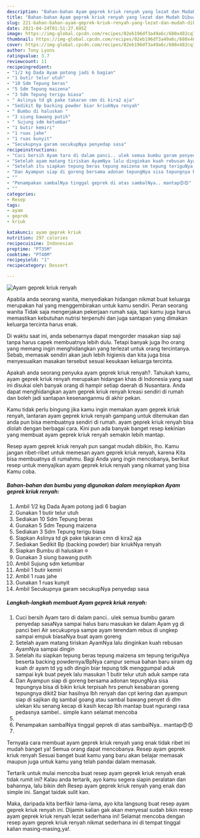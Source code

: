 ```yaml
---
description: "Bahan-bahan Ayam geprek kriuk renyah yang lezat dan Mudah Dibuat"
title: "Bahan-bahan Ayam geprek kriuk renyah yang lezat dan Mudah Dibuat"
slug: 221-bahan-bahan-ayam-geprek-kriuk-renyah-yang-lezat-dan-mudah-dibuat
date: 2021-04-24T01:51:27.695Z
image: https://img-global.cpcdn.com/recipes/02eb196df3a49a6c/680x482cq70/ayam-geprek-kriuk-renyah-foto-resep-utama.jpg
thumbnail: https://img-global.cpcdn.com/recipes/02eb196df3a49a6c/680x482cq70/ayam-geprek-kriuk-renyah-foto-resep-utama.jpg
cover: https://img-global.cpcdn.com/recipes/02eb196df3a49a6c/680x482cq70/ayam-geprek-kriuk-renyah-foto-resep-utama.jpg
author: Tony Lyons
ratingvalue: 3.7
reviewcount: 11
recipeingredient:
- "1/2 kg Dada Ayam potong jadi 6 bagian"
- "1 butir telur utuh"
- "10 Sdm Tepung beras"
- "5 Sdm Tepung maizena"
- "3 Sdm Tepung terigu biasa"
- " Aslinya td gk pake takaran cmn di kira2 aja"
- "Sedikit Bp backing powder biar kriukNya renyah"
- " Bumbu di haluskan "
- "3 siung bawang putih"
- " Sujung sdm ketumbar"
- "1 butir kemiri"
- "1 ruas jahe"
- "1 ruas kunyit"
- "Secukupnya garam secukupNya penyedap sasa"
recipeinstructions:
- "Cuci bersih Ayam taro di dalam panci.. ulek semua bumbu garam penyedap sasaNya sampai halus baru masukan ke dalam Ayam yg di panci beri Air secukupnya sampe ayam terendam rebus di ungkep sampai empuk biasaNya buat ayam goreng"
- "Setelah ayam matang tiriskan AyamNya lalu dinginkan kuah rebusan AyamNya sampai dingin"
- "Setelah itu siapkan tepung beras tepung maizena sm tepung teriguNya beserta backing powdernya/BpNya campur semua bahan baru siram dg kuah dr ayam td yg sdh dingin biar tepung tdk menggumpal aduk sampai kyk buat peyek lalu masukan 1 butir telur utuh aduk sampe rata"
- "Dan Ayampun siap di goreng bersama adonan tepungNya sisa tepungnya bisa di bikin kriuk terpisah hrs penuh kesabaran goreng tepungnya dikit2 biar hasilnya lbh renyah dan cpt kering dan ayampun siap di sajikan dg sambal goang atau sambal bawang penyet di dlm ulekan klu senang kecap di kasih kecap lbh mantap buat ngurangi rasa pedasnya sambel.. simple kann selamat mencoba"
- ""
- "Penampakan sambalNya tinggal geprek di atas sambalNya.. mantap😍😍"
- ""
categories:
- Resep
tags:
- ayam
- geprek
- kriuk

katakunci: ayam geprek kriuk 
nutrition: 297 calories
recipecuisine: Indonesian
preptime: "PT35M"
cooktime: "PT40M"
recipeyield: "1"
recipecategory: Dessert

---
```



![Ayam geprek kriuk renyah](https://img-global.cpcdn.com/recipes/02eb196df3a49a6c/680x482cq70/ayam-geprek-kriuk-renyah-foto-resep-utama.jpg)

Apabila anda seorang wanita, menyediakan hidangan nikmat buat keluarga merupakan hal yang menggembirakan untuk kamu sendiri. Peran seorang  wanita Tidak saja mengerjakan pekerjaan rumah saja, tapi kamu juga harus memastikan kebutuhan nutrisi terpenuhi dan juga santapan yang dimakan keluarga tercinta harus enak.

Di waktu  saat ini, anda sebenarnya dapat mengorder masakan siap saji tanpa harus capek membuatnya lebih dulu. Tetapi banyak juga lho orang yang memang ingin menghidangkan yang terlezat untuk orang tercintanya. Sebab, memasak sendiri akan jauh lebih higienis dan kita juga bisa menyesuaikan masakan tersebut sesuai kesukaan keluarga tercinta. 



Apakah anda seorang penyuka ayam geprek kriuk renyah?. Tahukah kamu, ayam geprek kriuk renyah merupakan hidangan khas di Indonesia yang saat ini disukai oleh banyak orang di hampir setiap daerah di Nusantara. Anda dapat menghidangkan ayam geprek kriuk renyah kreasi sendiri di rumah dan boleh jadi santapan kesenanganmu di akhir pekan.

Kamu tidak perlu bingung jika kamu ingin memakan ayam geprek kriuk renyah, lantaran ayam geprek kriuk renyah gampang untuk ditemukan dan anda pun bisa membuatnya sendiri di rumah. ayam geprek kriuk renyah bisa diolah dengan berbagai cara. Kini pun ada banyak banget resep kekinian yang membuat ayam geprek kriuk renyah semakin lebih mantap.

Resep ayam geprek kriuk renyah pun sangat mudah dibikin, lho. Kamu jangan ribet-ribet untuk memesan ayam geprek kriuk renyah, karena Kita bisa membuatnya di rumahmu. Bagi Anda yang ingin mencobanya, berikut resep untuk menyajikan ayam geprek kriuk renyah yang nikamat yang bisa Kamu coba.

<!--inarticleads1-->

##### Bahan-bahan dan bumbu yang digunakan dalam menyiapkan Ayam geprek kriuk renyah:

1. Ambil 1/2 kg Dada Ayam potong jadi 6 bagian
1. Gunakan 1 butir telur utuh
1. Sediakan 10 Sdm Tepung beras
1. Gunakan 5 Sdm Tepung maizena
1. Sediakan 3 Sdm Tepung terigu biasa
1. Siapkan  Aslinya td gk pake takaran cmn di kira2 aja
1. Sediakan Sedikit Bp (backing powder) biar kriukNya renyah
1. Siapkan  Bumbu di haluskan 🔯
1. Gunakan 3 siung bawang putih
1. Ambil  Sujung sdm ketumbar
1. Ambil 1 butir kemiri
1. Ambil 1 ruas jahe
1. Gunakan 1 ruas kunyit
1. Ambil Secukupnya garam secukupNya penyedap sasa




<!--inarticleads2-->

##### Langkah-langkah membuat Ayam geprek kriuk renyah:

1. Cuci bersih Ayam taro di dalam panci.. ulek semua bumbu garam penyedap sasaNya sampai halus baru masukan ke dalam Ayam yg di panci beri Air secukupnya sampe ayam terendam rebus di ungkep sampai empuk biasaNya buat ayam goreng
1. Setelah ayam matang tiriskan AyamNya lalu dinginkan kuah rebusan AyamNya sampai dingin
1. Setelah itu siapkan tepung beras tepung maizena sm tepung teriguNya beserta backing powdernya/BpNya campur semua bahan baru siram dg kuah dr ayam td yg sdh dingin biar tepung tdk menggumpal aduk sampai kyk buat peyek lalu masukan 1 butir telur utuh aduk sampe rata
1. Dan Ayampun siap di goreng bersama adonan tepungNya sisa tepungnya bisa di bikin kriuk terpisah hrs penuh kesabaran goreng tepungnya dikit2 biar hasilnya lbh renyah dan cpt kering dan ayampun siap di sajikan dg sambal goang atau sambal bawang penyet di dlm ulekan klu senang kecap di kasih kecap lbh mantap buat ngurangi rasa pedasnya sambel.. simple kann selamat mencoba
1. 
1. Penampakan sambalNya tinggal geprek di atas sambalNya.. mantap😍😍
1. 




Ternyata cara membuat ayam geprek kriuk renyah yang enak tidak ribet ini mudah banget ya! Semua orang dapat mencobanya. Resep ayam geprek kriuk renyah Sesuai banget buat kamu yang baru akan belajar memasak maupun juga untuk kamu yang telah pandai dalam memasak.

Tertarik untuk mulai mencoba buat resep ayam geprek kriuk renyah enak tidak rumit ini? Kalau anda tertarik, ayo kamu segera siapin peralatan dan bahannya, lalu bikin deh Resep ayam geprek kriuk renyah yang enak dan simple ini. Sangat taidak sulit kan. 

Maka, daripada kita berfikir lama-lama, ayo kita langsung buat resep ayam geprek kriuk renyah ini. Dijamin kalian gak akan menyesal sudah bikin resep ayam geprek kriuk renyah lezat sederhana ini! Selamat mencoba dengan resep ayam geprek kriuk renyah nikmat sederhana ini di tempat tinggal kalian masing-masing,ya!.

